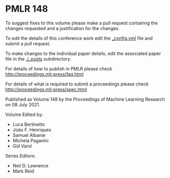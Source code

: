 # PMLR 148

To suggest fixes to this volume please make a pull request containng the changes requested and a justification for the changes.

To edit the details of this conference work edit the [_config.yml](./_config.yml) file and submit a pull request.

To make changes to the individual paper details, edit the associated paper file in the [./_posts](./_posts) subdirectory.

For details of how to publish in PMLR please check http://proceedings.mlr.press/faq.html

For details of what is required to submit a proceedings please check http://proceedings.mlr.press/spec.html



Published as Volume 148 by the Proceedings of Machine Learning Research on 08 July 2021.

Volume Edited by:
  * Luca Bertinetto
  * João F. Henriques
  * Samuel Albanie
  * Michela Paganini
  * Gül Varol

Series Editors:
  * Neil D. Lawrence
  * Mark Reid
